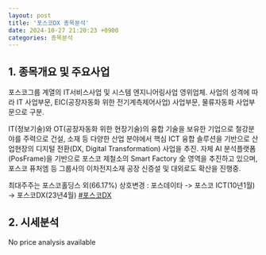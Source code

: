 ```yaml
---
layout: post
title: '포스코DX 종목분석'
date: 2024-10-27 21:20:23 +0900
categories: 종목분석
---
```


## 1. 종목개요 및 주요사업

포스코그룹 계열의 IT서비스사업 및 시스템 엔지니어링사업 영위업체. 사업의 성격에 따라 IT 사업부문, EIC(공장자동화 위한 전기계측제어사업) 사업부문, 물류자동화 사업부문으로 구분.

 IT(정보기술)와 OT(공장자동화 위한 현장기술)의 융합 기술을 보유한 기업으로 철강분야를 주력으로 건설, 소재 등 다양한 산업 분야에서 핵심 ICT 융합 솔루션을 기반으로 산업현장의 디지털 전환(DX, Digital Transformation) 사업을 추진. 자체 AI 분석플랫폼(PosFrame)을 기반으로 포스코 제철소의 Smart Factory 全 영역을 추진하고 있으며, 포스코 퓨처엠 등 그룹사의 이차전지소재 공장 신증설 및 대외로도 확산을 진행중.

최대주주는 포스코홀딩스 외(66.17%) 상호변경 : 포스데이타 -> 포스코 ICT(10년1월) -> 포스코DX(23년4월)
[#포스코DX](#)

## 2. 시세분석

No price analysis available
